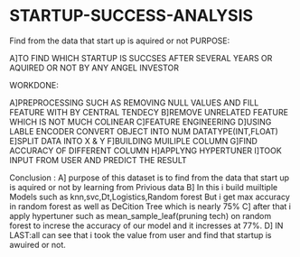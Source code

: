 # STARTUP-SUCCESS-ANALYSIS
Find from the data that start up is aquired or not
PURPOSE:

  A]TO FIND WHICH STARTUP IS SUCCSES AFTER SEVERAL YEARS OR AQUIRED OR NOT BY ANY ANGEL INVESTOR
 
WORKDONE:

A]PREPROCESSING SUCH AS REMOVING NULL VALUES AND FILL FEATURE WITH BY CENTRAL TENDECY
B]REMOVE UNRELATED FEATURE WHICH IS NOT MUCH COLINEAR
C]FEATURE ENGINEERING
D]USING LABLE ENCODER CONVERT OBJECT INTO NUM DATATYPE(INT,FLOAT)
E]SPLIT DATA INTO X & Y
F]BUILDING MUILIPLE COLUMN
G]FIND ACCURACY OF DIFFERENT COLUMN
H]APPLYNG HYPERTUNER 
I]TOOK INPUT FROM USER AND PREDICT THE RESULT



Conclusion : 
      A] purpose of this dataset is to find from the data that start up is aquired or not by learning from Privious data
      B] In this i build muiltiple Models such as knn,svc,Dt,Logistics,Random forest
         But  i get max accuracy in random forest as well as DeCition Tree which is nearly 75%
      C] after that i apply  hypertuner such as mean_sample_leaf(pruning tech) on random forest to increse the accuracy of our model
         and it incresses at 77%.
      D] IN LAST:all can see that i took the value from user and find that startup is awuired or not.
    
